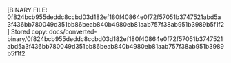 [BINARY FILE: 0f824bcb955deddc8ccbd03d182ef180f40864e0f72f57051b3747521abd5a3f436bb780049d351bb86beab840b4980eb81aab757f38ab951b3989b5f1f2]
Stored copy: docs/converted-binary/0f824bcb955deddc8ccbd03d182ef180f40864e0f72f57051b3747521abd5a3f436bb780049d351bb86beab840b4980eb81aab757f38ab951b3989b5f1f2
